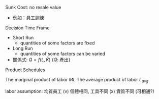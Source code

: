 Sunk Cost: no resale value 
- 例如：員工訓練

Decision Time Frame
- Short Run
	- quantities of some factors are fixed
- Long Run
	- quantities of some factors can be varied
- 關係式: $Q=f(L,\,\bar K)$   {$Q$: 產出}

Product Schedules

The marginal product of labor $ML$
The average product of labor  $L_{avg}$

labor assumption: 均質員工
(v) 個體相同, 工具不同
(x) 資質不同           (可相通?)